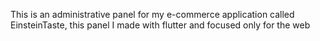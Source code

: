 This is an administrative panel for my e-commerce application called EinsteinTaste, this panel I made with flutter and focused only for the web
